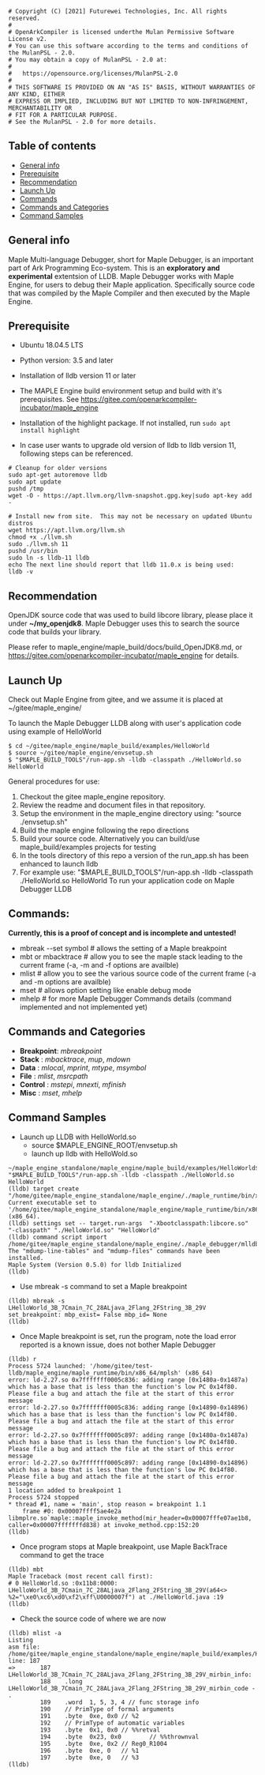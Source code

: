 ```
# Copyright (C) [2021] Futurewei Technologies, Inc. All rights reserved.
#
# OpenArkCompiler is licensed underthe Mulan Permissive Software License v2.
# You can use this software according to the terms and conditions of the MulanPSL - 2.0.
# You may obtain a copy of MulanPSL - 2.0 at:
#
#   https://opensource.org/licenses/MulanPSL-2.0
#
# THIS SOFTWARE IS PROVIDED ON AN "AS IS" BASIS, WITHOUT WARRANTIES OF ANY KIND, EITHER
# EXPRESS OR IMPLIED, INCLUDING BUT NOT LIMITED TO NON-INFRINGEMENT, MERCHANTABILITY OR
# FIT FOR A PARTICULAR PURPOSE.
# See the MulanPSL - 2.0 for more details.
```
## Table of contents
* [General info](#general-info)
* [Prerequisite](#Prerequisite)
* [Recommendation](#Recommendation)
* [Launch Up](#Launch-Up)
* [Commands](#Commands)
* [Commands and Categories](#Commands-and-Categories)
* [Command Samples](#Command-Samples)


## General info
Maple Multi-language Debugger, short for Maple Debugger, is an important part of Ark Programming Eco-system. This is an **exploratory and experimental** extentsion of LLDB. Maple Debugger works with Maple Engine, for users to debug their Maple application. Specifically source code that was compiled by the Maple Compiler and then executed by the Maple Engine.


## Prerequisite
* Ubuntu 18.04.5 LTS
* Python version: 3.5 and later
* Installation of lldb version 11 or later
* The MAPLE Engine build environment setup and build with it's prerequisites. See https://gitee.com/openarkcompiler-incubator/maple_engine
* Installation of the highlight package. If not installed, run `sudo apt install highlight`


* In case user wants to upgrade old version of lldb to lldb version 11, following steps can be referenced.
```
# Cleanup for older versions
sudo apt-get autoremove lldb
sudo apt update
pushd /tmp
wget -O - https://apt.llvm.org/llvm-snapshot.gpg.key|sudo apt-key add -

# Install new from site.  This may not be necessary on updated Ubuntu distros
wget https://apt.llvm.org/llvm.sh
chmod +x ./llvm.sh
sudo ./llvm.sh 11
pushd /usr/bin
sudo ln -s lldb-11 lldb
echo The next line should report that lldb 11.0.x is being used:
lldb -v
```

## Recommendation
OpenJDK source code that was used to build libcore library, please place it under **~/my_openjdk8**. Maple Debugger uses this to search the source code that builds your library.

Please refer to maple_engine/maple_build/docs/build_OpenJDK8.md, or https://gitee.com/openarkcompiler-incubator/maple_engine for details.


## Launch Up
Check out Maple Engine from gitee, and we assume it is placed at ~/gitee/maple_engine/

To launch the Maple Debugger LLDB along with user's application code using example of HelloWorld

```
$ cd ~/gitee/maple_engine/maple_build/examples/HelloWorld
$ source ~/gitee/maple_engine/envsetup.sh
$ "$MAPLE_BUILD_TOOLS"/run-app.sh -lldb -classpath ./HelloWorld.so HelloWorld
```

General procedures for use:

1. Checkout the gitee maple_engine repository.
2. Review the readme and document files in that repository.
3. Setup the environment in the maple_engine directory using: "source ./envsetup.sh"
4. Build the maple engine following the repo directions
5. Build your source code. Alternatively you can build/use maple_build/examples projects for testing
6. In the tools directory of this repo a version of the run_app.sh has been enhanced to launch lldb
7. For example use: "$MAPLE_BUILD_TOOLS"/run-app.sh -lldb -classpath ./HelloWorld.so HelloWorld
   To run your application code on Maple Debugger LLDB


## Commands:
  **Currently, this is a proof of concept and is incomplete and untested!**

* mbreak --set symbol   # allows the setting of a Maple breakpoint
* mbt or mbacktrace     # allow you to see the maple stack leading to the current frame (-a, -m and -f options are availble)
* mlist                 # allow you to see the various source code of the current frame (-a and -m options are availble)
* mset                  # allows option setting like enable debug mode
* mhelp                 # for more Maple Debugger Commands details (command implemented and not implemented yet)


## Commands and Categories
* **Breakpoint**: _mbreakpoint_
* **Stack**     : _mbacktrace_, _mup_, _mdown_
* **Data**      : _mlocal_, _mprint_, _mtype_, _msymbol_
* **File**      : _mlist_, _msrcpath_
* **Control**   : _mstepi_, _mnexti_, _mfinish_
* **Misc**      : _mset_, _mhelp_


## Command Samples

* Launch up LLDB with HelloWorld.so
  * source $MAPLE_ENGINE_ROOT/envsetup.sh
  * launch up lldb with HelloWold.so
```
~/maple_engine_standalone/maple_engine/maple_build/examples/HelloWorld$ "$MAPLE_BUILD_TOOLS"/run-app.sh -lldb -classpath ./HelloWorld.so HelloWorld
(lldb) target create "/home/gitee/maple_engine_standalone/maple_engine/./maple_runtime/bin/x86_64/mplsh"
Current executable set to '/home/gitee/maple_engine_standalone/maple_engine/maple_runtime/bin/x86_64/mplsh' (x86_64).
(lldb) settings set -- target.run-args  "-Xbootclasspath:libcore.so" "-classpath" "./HelloWorld.so" "HelloWorld"
(lldb) command script import /home/gitee/maple_engine_standalone/maple_engine/./maple_debugger/mlldb/maple_debugger/LLDB/m_lldb.py
The "mdump-line-tables" and "mdump-files" commands have been installed.
Maple System (Version 0.5.0) for lldb Initialized
(lldb)
```

  * Use mbreak -s command to set a Maple breakpoint
```
(lldb) mbreak -s LHelloWorld_3B_7Cmain_7C_28ALjava_2Flang_2FString_3B_29V
set_breakpoint: mbp_exist= False mbp_id= None
(lldb)
```

  * Once Maple breakpoint is set, run the program, note the load error reported is a known issue, does not bother Maple Debugger
```
(lldb) r
Process 5724 launched: '/home/gitee/test-lldb/maple_engine/maple_runtime/bin/x86_64/mplsh' (x86_64)
error: ld-2.27.so 0x7fffffff0005c836: adding range [0x1480a-0x1487a) which has a base that is less than the function's low PC 0x14f80. Please file a bug and attach the file at the start of this error message
error: ld-2.27.so 0x7fffffff0005c836: adding range [0x14890-0x14896) which has a base that is less than the function's low PC 0x14f80. Please file a bug and attach the file at the start of this error message
error: ld-2.27.so 0x7fffffff0005c897: adding range [0x1480a-0x1487a) which has a base that is less than the function's low PC 0x14f80. Please file a bug and attach the file at the start of this error message
error: ld-2.27.so 0x7fffffff0005c897: adding range [0x14890-0x14896) which has a base that is less than the function's low PC 0x14f80. Please file a bug and attach the file at the start of this error message
1 location added to breakpoint 1
Process 5724 stopped
* thread #1, name = 'main', stop reason = breakpoint 1.1
    frame #0: 0x00007ffff5ae4e2a libmplre.so`maple::maple_invoke_method(mir_header=0x00007fffe07ae1b8, caller=0x00007fffffffd838) at invoke_method.cpp:152:20
(lldb)
```

  * Once program stops at Maple breakpoint, use Maple BackTrace command to get the trace
```
(lldb) mbt
Maple Traceback (most recent call first):
# 0 HelloWorld.so :0x11b8:0000:  LHelloWorld_3B_7Cmain_7C_28ALjava_2Flang_2FString_3B_29V(a64<> %2="\xe0\xc6\xd0\xf2\xff\U0000007f") at ./HelloWorld.java :19
(lldb)
```

  * Check the source code of where we are now
```
(lldb) mlist -a
Listing
asm file: /home/gitee/maple_engine_standalone/maple_engine/maple_build/examples/HelloWorld/HelloWorld.s line: 187
=>       187 LHelloWorld_3B_7Cmain_7C_28ALjava_2Flang_2FString_3B_29V_mirbin_info:
         188    .long  LHelloWorld_3B_7Cmain_7C_28ALjava_2Flang_2FString_3B_29V_mirbin_code - .
         189    .word  1, 5, 3, 4 // func storage info
         190    // PrimType of formal arguments
         191    .byte  0xe, 0x0 // %2
         192    // PrimType of automatic variables
         193    .byte  0x1, 0x0 // %%retval
         194    .byte  0x23, 0x0        // %%thrownval
         195    .byte  0xe, 0x2 // Reg0_R1004
         196    .byte  0xe, 0   // %1
         197    .byte  0xe, 0   // %3
(lldb)
```

